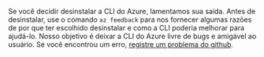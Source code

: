 Se você decidir desinstalar a CLI do Azure, lamentamos sua saída. Antes de desinstalar, use o comando `az feedback` para nos fornecer algumas razões de por que ter escolhido desinstalar e como a CLI poderia melhorar para ajudá-lo. Nosso objetivo é deixar a CLI do Azure livre de bugs e amigável ao usuário. Se você encontrou um erro, [registre um problema do github](https://github.com/Azure/azure-cli/issues).